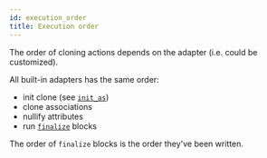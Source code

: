 ```yaml
---
id: execution_order
title: Execution order
---
```


The order of cloning actions depends on the adapter (i.e. could be customized).

All built-in adapters has the same order:
- init clone (see [`init_as`](init_as.md))
- clone associations
- nullify attributes
- run [`finalize`](finalize.md) blocks

The order of `finalize` blocks is the order they've been written.
